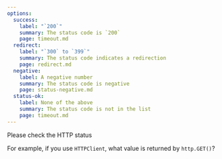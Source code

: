 ```yaml
---
options:
  success:
    label: "`200`"
    summary: The status code is `200`
    page: timeout.md
  redirect:
    label: "`300` to `399`"
    summary: The status code indicates a redirection
    page: redirect.md
  negative:
    label: A negative number
    summary: The status code is negative
    page: status-negative.md
  status-ok:
    label: None of the above
    summary: The status code is not in the list
    page: timeout.md
---
```


Please check the HTTP status

For example, if you use `HTTPClient`, what value is returned by `http.GET()`?
